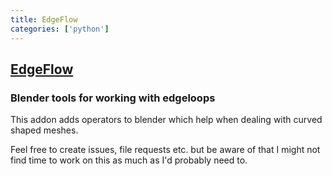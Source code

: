 ```yaml
---
title: EdgeFlow
categories: ['python']
---
```

## [EdgeFlow](https://github.com/BenjaminSauder/EdgeFlow)

### Blender tools for working with edgeloops


This addon adds operators to blender which help when dealing with curved shaped meshes.

Feel free to create issues, file requests etc. but be aware of that I might not find time to work on this as much as I'd probably need to. 
